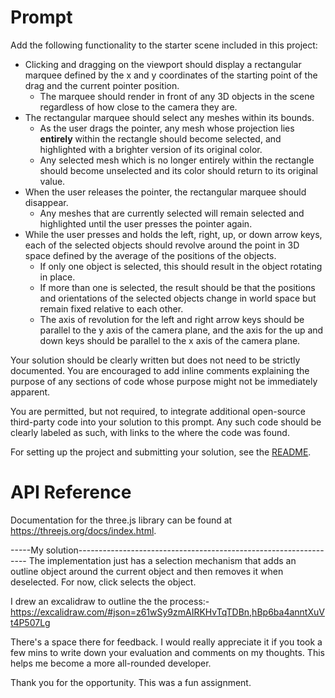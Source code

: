 # Prompt

Add the following functionality to the starter scene included in this project:

- Clicking and dragging on the viewport should display a rectangular marquee defined by the x and y coordinates of the starting point of the drag and the current pointer position.
  - The marquee should render in front of any 3D objects in the scene regardless of how close to the camera they are.
- The rectangular marquee should select any meshes within its bounds.
  - As the user drags the pointer, any mesh whose projection lies **entirely** within the rectangle should become selected, and highlighted with a brighter version of its original color.
  - Any selected mesh which is no longer entirely within the rectangle should become unselected and its color should return to its original value.
- When the user releases the pointer, the rectangular marquee should disappear.
  - Any meshes that are currently selected will remain selected and highlighted until the user presses the pointer again.
- While the user presses and holds the left, right, up, or down arrow keys, each of the selected objects should revolve around the point in 3D space defined by the average of the positions of the objects.
  - If only one object is selected, this should result in the object rotating in place.
  - If more than one is selected, the result should be that the positions and orientations of the selected objects change in world space but remain fixed relative to each other.
  - The axis of revolution for the left and right arrow keys should be parallel to the y axis of the camera plane, and the axis for the up and down keys should be parallel to the x axis of the camera plane.

Your solution should be clearly written but does not need to be strictly documented.  You are encouraged to add inline comments explaining the purpose of any sections of code whose purpose might not be immediately apparent.

You are permitted, but not required, to integrate additional open-source third-party code into your solution to this prompt.  Any such code should be clearly labeled as such, with links to the where the code was found.

For setting up the project and submitting your solution, see the [README](./README.md).

# API Reference
Documentation for the three.js library can be found at https://threejs.org/docs/index.html.


-----My solution-----------------------------------------------------------------
The implementation just has a selection mechanism that adds an outline object 
around the current object and then removes it when deselected. For now, click
selects the object. 

I drew an excalidraw to outline the the process:-
https://excalidraw.com/#json=z61wSy9zmAIRKHvTqTDBn,hBp6ba4anntXuVt4P507Lg

There's a space there for feedback. I would really appreciate it if you took a few mins to write down your evaluation and comments on my thoughts. This helps me become a more all-rounded developer.

Thank you for the opportunity. This was a fun assignment.